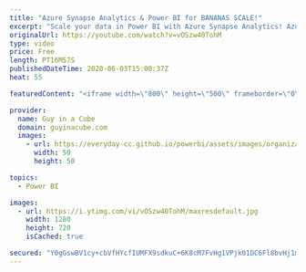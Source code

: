 ```yaml
---
title: "Azure Synapse Analytics & Power BI for BANANAS SCALE!"
excerpt: "Scale your data in Power BI with Azure Synapse Analytics! Azure Synapse can take your data to the next level with great performance.  Connect with Josh Caplan: https://twitter.com/JoshCaplan1984  📢 Become a member: https://guyinacu.be/membership   *******************  Want to take your Power BI skills"
originalUrl: https://youtube.com/watch?v=vOSzw40TohM
type: video
price: Free
length: PT16M57S
publishedDateTime: 2020-06-03T15:00:37Z
heat: 55

featuredContent: "<iframe width=\"800\" height=\"500\" frameborder=\"0\" src=\"https://www.youtube.com/embed/vOSzw40TohM\" allow=\"accelerometer; autoplay; encrypted-media; gyroscope; picture-in-picture\" allowfullscreen></iframe>"

provider:
  name: Guy in a Cube
  domain: guyinacube.com
  images:
    - url: https://everyday-cc.github.io/powerbi/assets/images/organizations/guyinacube.com-50x50.jpg
      width: 50
      height: 50

topics:
  - Power BI

images:
  - url: https://i.ytimg.com/vi/vOSzw40TohM/maxresdefault.jpg
    width: 1280
    height: 720
    isCached: true

secured: "Y0gGswBV1cy+cbVfHYcfIUMFX9sdkuC+6K8cM7FvHg1VPjk01DC6Fl8bvHj1mWhYvxddZfIqDk6lNXGsn+lCziv9HMllH7VX9iZiybvyAhnShiCgUPCuR0IXMtR/wUgmI3QmR83zlH3ohtzzQ7t9CQudGHUPACg1ji0JiC9hvwXZ2wtquyU7qgglbW0vQ8w6y/B8DU7CewJH0eHf49DeLC+H6DkoNZKCA8pEWWjAclX6z9V6eUaWI37hAmhYaRoxjVrfju/mUetV8xpISKQkUWLOK/0Ek95sFJlsetdIkZBYBIGCAwW+YcyNZqql5foiwIteCJdO9fcLfKq1xeKA5OscwVm453w7eOKf/oQwWsvfISdMwl1EijjhL47qgxCtrGL/QkcFSrddWwbwQJ/zOD456pgVxbcxIbJKVXxr0Ek=;nEHYyPaE47MguuVE4EM+zg=="
---
```


